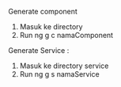 Generate component
1. Masuk ke directory
2. Run ng g c namaComponent

Generate Service :
1. Masuk ke directory service
2. Run ng g s namaService